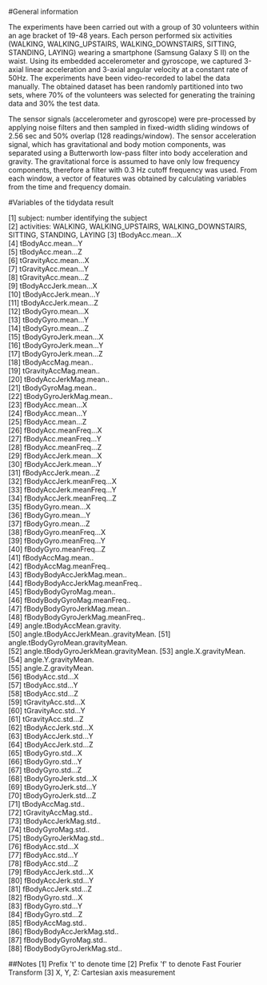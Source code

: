 #General information

The experiments have been carried out with a group of 30 volunteers within an age bracket of 19-48 years. Each person performed six activities (WALKING, WALKING_UPSTAIRS, WALKING_DOWNSTAIRS, SITTING, STANDING, LAYING) wearing a smartphone (Samsung Galaxy S II) on the waist. Using its embedded accelerometer and gyroscope, we captured 3-axial linear acceleration and 3-axial angular velocity at a constant rate of 50Hz. The experiments have been video-recorded to label the data manually. The obtained dataset has been randomly partitioned into two sets, where 70% of the volunteers was selected for generating the training data and 30% the test data. 

The sensor signals (accelerometer and gyroscope) were pre-processed by applying noise filters and then sampled in fixed-width sliding windows of 2.56 sec and 50% overlap (128 readings/window). The sensor acceleration signal, which has gravitational and body motion components, was separated using a Butterworth low-pass filter into body acceleration and gravity. The gravitational force is assumed to have only low frequency components, therefore a filter with 0.3 Hz cutoff frequency was used. From each window, a vector of features was obtained by calculating variables from the time and frequency domain.

#Variables of the tidydata result

 [1] subject: number identifying the subject                            
 [2] activities: WALKING, WALKING_UPSTAIRS, WALKING_DOWNSTAIRS, SITTING, STANDING, LAYING
 [3] tBodyAcc.mean...X                   
 [4] tBodyAcc.mean...Y                   
 [5] tBodyAcc.mean...Z                   
 [6] tGravityAcc.mean...X                
 [7] tGravityAcc.mean...Y                
 [8] tGravityAcc.mean...Z                
 [9] tBodyAccJerk.mean...X               
[10] tBodyAccJerk.mean...Y               
[11] tBodyAccJerk.mean...Z               
[12] tBodyGyro.mean...X                  
[13] tBodyGyro.mean...Y                  
[14] tBodyGyro.mean...Z                  
[15] tBodyGyroJerk.mean...X              
[16] tBodyGyroJerk.mean...Y              
[17] tBodyGyroJerk.mean...Z              
[18] tBodyAccMag.mean..                  
[19] tGravityAccMag.mean..               
[20] tBodyAccJerkMag.mean..              
[21] tBodyGyroMag.mean..                 
[22] tBodyGyroJerkMag.mean..             
[23] fBodyAcc.mean...X                   
[24] fBodyAcc.mean...Y                   
[25] fBodyAcc.mean...Z                   
[26] fBodyAcc.meanFreq...X               
[27] fBodyAcc.meanFreq...Y               
[28] fBodyAcc.meanFreq...Z               
[29] fBodyAccJerk.mean...X               
[30] fBodyAccJerk.mean...Y               
[31] fBodyAccJerk.mean...Z               
[32] fBodyAccJerk.meanFreq...X           
[33] fBodyAccJerk.meanFreq...Y           
[34] fBodyAccJerk.meanFreq...Z           
[35] fBodyGyro.mean...X                  
[36] fBodyGyro.mean...Y                  
[37] fBodyGyro.mean...Z                  
[38] fBodyGyro.meanFreq...X              
[39] fBodyGyro.meanFreq...Y              
[40] fBodyGyro.meanFreq...Z              
[41] fBodyAccMag.mean..                  
[42] fBodyAccMag.meanFreq..              
[43] fBodyBodyAccJerkMag.mean..          
[44] fBodyBodyAccJerkMag.meanFreq..      
[45] fBodyBodyGyroMag.mean..             
[46] fBodyBodyGyroMag.meanFreq..         
[47] fBodyBodyGyroJerkMag.mean..         
[48] fBodyBodyGyroJerkMag.meanFreq..     
[49] angle.tBodyAccMean.gravity.         
[50] angle.tBodyAccJerkMean..gravityMean.
[51] angle.tBodyGyroMean.gravityMean.    
[52] angle.tBodyGyroJerkMean.gravityMean.
[53] angle.X.gravityMean.                
[54] angle.Y.gravityMean.                
[55] angle.Z.gravityMean.                
[56] tBodyAcc.std...X                    
[57] tBodyAcc.std...Y                    
[58] tBodyAcc.std...Z                    
[59] tGravityAcc.std...X                 
[60] tGravityAcc.std...Y                 
[61] tGravityAcc.std...Z                 
[62] tBodyAccJerk.std...X                
[63] tBodyAccJerk.std...Y                
[64] tBodyAccJerk.std...Z                
[65] tBodyGyro.std...X                   
[66] tBodyGyro.std...Y                   
[67] tBodyGyro.std...Z                   
[68] tBodyGyroJerk.std...X               
[69] tBodyGyroJerk.std...Y               
[70] tBodyGyroJerk.std...Z               
[71] tBodyAccMag.std..                   
[72] tGravityAccMag.std..                
[73] tBodyAccJerkMag.std..               
[74] tBodyGyroMag.std..                  
[75] tBodyGyroJerkMag.std..              
[76] fBodyAcc.std...X                    
[77] fBodyAcc.std...Y                    
[78] fBodyAcc.std...Z                    
[79] fBodyAccJerk.std...X                
[80] fBodyAccJerk.std...Y                
[81] fBodyAccJerk.std...Z                
[82] fBodyGyro.std...X                   
[83] fBodyGyro.std...Y                   
[84] fBodyGyro.std...Z                   
[85] fBodyAccMag.std..                   
[86] fBodyBodyAccJerkMag.std..           
[87] fBodyBodyGyroMag.std..              
[88] fBodyBodyGyroJerkMag.std.. 

##Notes
[1] Prefix 't' to denote time
[2] Prefix 'f' to denote Fast Fourier Transform
[3] X, Y, Z: Cartesian axis measurement
